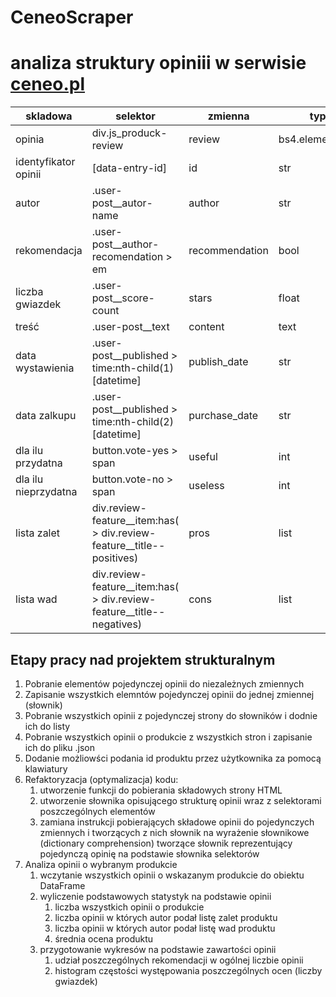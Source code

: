 # CeneoScraper

# analiza struktury opiniii w serwisie [ceneo.pl](https://www.ceneo.pl/95365253#tab=reviews)

|skladowa | selektor | zmienna | typ |
|---------|----------|---------|-----|
|opinia|div.js_produck-review|review|bs4.element.Tag|
|identyfikator opinii|\[data-entry-id\]|id|str|
|autor|.user-post__autor-name|author|str|
|rekomendacja|.user-post__author-recomendation > em|recommendation|bool|
|liczba gwiazdek|.user-post__score-count|stars|float|
|treść|.user-post__text|content|text|
|data wystawienia|.user-post__published > time:nth-child(1)\[datetime\]|publish_date|str|
|data zalkupu|.user-post__published > time:nth-child(2)\[datetime\]|purchase_date|str|
|dla ilu przydatna|button.vote-yes > span|useful|int|
|dla ilu nieprzydatna|button.vote-no > span|useless|int|
|lista zalet|div.review-feature__item:has\( > div.review-feature__title--positives\)|pros|list|
|lista wad|div.review-feature__item:has\( > div.review-feature__title--negatives\)|cons|list|

## Etapy pracy nad projektem strukturalnym
1. Pobranie elementów pojedynczej opinii do niezależnych zmiennych
2. Zapisanie wszystkich elemntów pojedynczej opinii do jednej zmiennej \(słownik\)
3. Pobranie wszystkich opinii z pojedynczej strony do słowników i dodnie ich do listy
4. Pobranie wszystkich opinii o produkcie z wszystkich stron i zapisanie ich do pliku .json
5. Dodanie możliowści podania id produktu przez użytkownika za pomocą klawiatury
6. Refaktoryzacja \(optymalizacja\) kodu:
    1. utworzenie funkcji do pobierania składowych strony HTML
    2. utworzenie słownika opisującego strukturę opinii wraz z selektorami poszczególnych elementów
    3. zamiana instrukcji pobierających składowe opinii do pojedynczych zmiennych i tworzących z nich słownik na wyrażenie słownikowe \(dictionary comprehension\) tworzące słownik reprezentujący pojedynczą opinię na podstawie słownika selektorów
7. Analiza opinii o wybranym produkcie
    1. wczytanie wszystkich opinii o wskazanym produkcie do obiektu DataFrame
    2. wyliczenie podstawowych statystyk na podstawie opinii
        1. liczba wszystkich opinii o produkcie
        2. liczba opinii w których autor podał listę zalet produktu
        3. liczba opinii w których autor podał listę wad produktu
        4. średnia ocena produktu
    3. przygotowanie wykresów na podstawie zawartości opinii
        1. udział poszczególnych rekomendacji w ogólnej liczbie opinii
        2. histogram częstości występowania poszczególnych ocen (liczby gwiazdek)